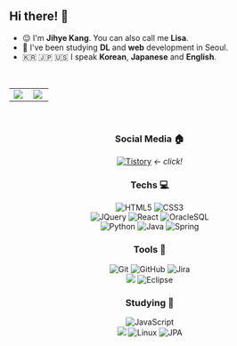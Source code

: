 ## Hi there! 👋
- 😌 I'm <strong>Jihye Kang</strong>. You can also call me <strong>Lisa</strong>.
- 🌱 I've been studying <strong>DL</strong> and <strong>web</strong> development in Seoul.
- 🇰🇷 🇯🇵 🇺🇸 I speak <strong>Korean</strong>, <strong>Japanese</strong> and <strong>English</strong>.
<br/>
<p align="center" style=scroll="no">
  <table>
    <tr>
      <td align="top" width="50%">
      <img src="https://github-readme-stats.vercel.app/api?username=jihyelisa&count_private=true&show_icons=true&theme=vue&hide_border=true" align="left" style="max-width: 100%" />
      </td>
      <td align="top" width="50%">
        <img src="https://github-readme-stats.vercel.app/api/top-langs/?username=jihyelisa&hide=jupyter%20notebook&layout=compact&theme=vue&hide_border=true" align="left" style="max-width: 100%" />
      </td>
    </tr>
  </table>
</p><br/>



<div align="center">

### Social Media 🏠

[![Tistory](https://img.shields.io/badge/Tistory-ea5220.svg?style=for-the-badge&logo=Tistory&logoColor=white)](https://j-lisa-dev.tistory.com/)
  <i>← click!</i>
<br/>

### Techs 💻

![HTML5](https://img.shields.io/badge/HTML5-E34F26.svg?style=for-the-badge&logo=HTML5&logoColor=white)
![CSS3](https://img.shields.io/badge/CSS3-1572B6.svg?style=for-the-badge&logo=css3&logoColor=white)
<br/>
![JQuery](https://img.shields.io/badge/jquery-343434.svg?style=for-the-badge&logo=jquery&logoColor=77d0f8)
![React](https://img.shields.io/badge/react-23262e.svg?style=for-the-badge&logo=react&logoColor=149eca)
![OracleSQL](https://img.shields.io/badge/oracle-F80000.svg?style=for-the-badge&logo=oracle&logoColor=white)
<br/>
![Python](https://img.shields.io/badge/Python-306998?style=for-the-badge&logo=Python&logoColor=white)
![Java](https://img.shields.io/badge/java-007396.svg?style=for-the-badge&logo=java&logoColor=white)
![Spring](https://img.shields.io/badge/Spring-6DB33F.svg?style=for-the-badge&logo=Spring&logoColor=white)
<br/>

### Tools 🔧

![Git](https://img.shields.io/badge/Git-F05032.svg?style=for-the-badge&logo=Git&logoColor=white)
![GitHub](https://img.shields.io/badge/GitHub-181717.svg?style=for-the-badge&logo=GitHub&logoColor=white)
![Jira](https://img.shields.io/badge/Jira-0052CC.svg?style=for-the-badge&logo=Jira&logoColor=white)
 <br/>
<img src="https://img.shields.io/badge/Visual Studio Code-007ACC?style=for-the-badge&logo=Visual Studio&logoColor=white">
![Eclipse](https://img.shields.io/badge/Eclipse-2C2255.svg?style=for-the-badge&logo=Eclipse&logoColor=white)
<br/>

### Studying 📖

![JavaScript](https://img.shields.io/badge/javascript-%23323330.svg?style=for-the-badge&logo=javascript&logoColor=%23F7DF1E)
<br/>
<img src="https://img.shields.io/badge/Anaconda-44A833?style=for-the-badge&logo=Anaconda&logoColor=white">
![Linux](https://img.shields.io/badge/linux-FCC624.svg?style=for-the-badge&logo=linux&logoColor=white)
![JPA](https://img.shields.io/badge/JPA-6DB33F.svg?style=for-the-badge&logo=JPA&logoColor=white)
  
  
</div>


<!--
**jihyelisa/jihyelisa** is a ✨ _special_ ✨ repository because its `README.md` (this file) appears on your GitHub profile.

Here are some ideas to get you started:

- 🔭 I’m currently working on ...
- 🌱 I’m currently learning ...
- 👯 I’m looking to collaborate on ...
- 🤔 I’m looking for help with ...
- 💬 Ask me about ...
- 📫 How to reach me: ...
- 😄 Pronouns: ...
- ⚡ Fun fact: ...
-->

</font>
